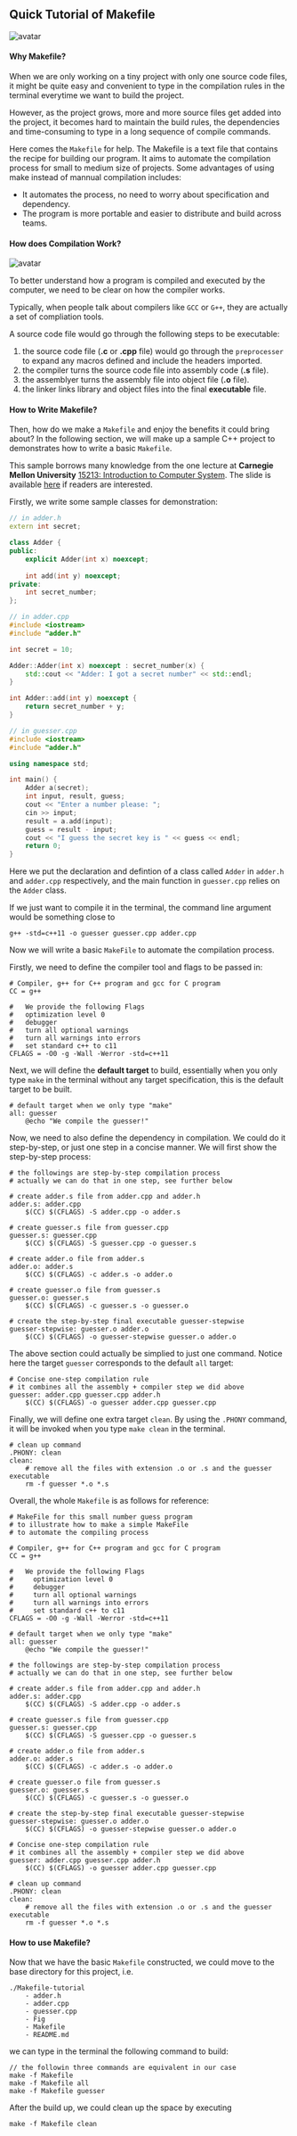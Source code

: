 ## Quick Tutorial of Makefile

![avatar](Fig/make.png)

#### Why Makefile?

When we are only working on a tiny project with only one source code files, it might be quite easy and convenient to type in the compilation rules in the terminal everytime we want to build the project.

However, as the project grows, more and more source files get added into the project, it becomes hard to maintain the build rules, the dependencies and time-consuming to type in a long sequence of compile commands.

Here comes the `Makefile` for help. The Makefile is a text file that contains the recipe for building our program. It aims to automate the compilation process for small to medium size of projects. Some advantages of using make instead of mannual compilation includes:

+ It automates the process, no need to worry about specification and dependency.
+ The program is more portable and easier to distribute and build across teams.

#### How does Compilation Work?

![avatar](Fig/compile.png)

To better understand how a program is compiled and executed by the computer, we need to be clear on how the compiler works.

Typically, when people talk about compilers like `GCC` or `G++`, they are actually a set of compliation tools.

A source code file would go through the following steps to be executable:

1. the source code file (**.c** or **.cpp** file) would go through the `preprocesser` to expand any macros defined and include the headers imported.
2. the compiler turns the source code file into assembly code (**.s** file).
3. the assemblyer turns the assembly file into object file (**.o** file).
4. the linker links library and object files into the final **executable** file.

#### How to Write Makefile?

Then, how do we make a `Makefile` and enjoy the benefits it could bring about? In the following section, we will make up a sample C++ project to demonstrates how to write a basic `Makefile`.

This sample borrows many knowledge from the one lecture at **Carnegie Mellon University** [15213: Introduction to Computer System](https://www.cs.cmu.edu/~213/). The slide is available [here](https://www.cs.cmu.edu/afs/cs/academic/class/15213-s22/www/bootcamps/lab3_slides.pdf) if readers are interested.

Firstly, we write some sample classes for demonstration:

```CPP
// in adder.h
extern int secret;

class Adder {
public:
    explicit Adder(int x) noexcept;
    
    int add(int y) noexcept;
private:
    int secret_number;
};
```

```CPP
// in adder.cpp
#include <iostream>
#include "adder.h"

int secret = 10;

Adder::Adder(int x) noexcept : secret_number(x) {
    std::cout << "Adder: I got a secret number" << std::endl;
}

int Adder::add(int y) noexcept {
    return secret_number + y;
}
```
```CPP
// in guesser.cpp
#include <iostream>
#include "adder.h"

using namespace std;

int main() {
    Adder a(secret);
    int input, result, guess;
    cout << "Enter a number please: ";
    cin >> input;
    result = a.add(input);
    guess = result - input;
    cout << "I guess the secret key is " << guess << endl;
    return 0;
}
```

Here we put the declaration and defintion of a class called `Adder` in `adder.h` and `adder.cpp` respectively, and the main function in `guesser.cpp` relies on the `Adder` class.

If we just want to compile it in the terminal, the command line argument would be something close to

```console
g++ -std=c++11 -o guesser guesser.cpp adder.cpp
```

Now we will write a basic `MakeFile` to automate the compilation process.

Firstly, we need to define the compiler tool and flags to be passed in:

```text
# Compiler, g++ for C++ program and gcc for C program
CC = g++

#   We provide the following Flags
# 	optimization level 0
# 	debugger
# 	turn all optional warnings
# 	turn all warnings into errors
# 	set standard c++ to c11
CFLAGS = -O0 -g -Wall -Werror -std=c++11
```

Next, we will define the **default target** to build, essentially when you only type ``make`` in the terminal without any target specification, this is the default target to be built.

```text
# default target when we only type "make"
all: guesser
	@echo "We compile the guesser!"
```

Now, we need to also define the dependency in compilation. We could do it step-by-step, or just one step in a concise manner. We will first show the step-by-step process:

```text
# the followings are step-by-step compilation process
# actually we can do that in one step, see further below

# create adder.s file from adder.cpp and adder.h
adder.s: adder.cpp
	$(CC) $(CFLAGS) -S adder.cpp -o adder.s

# create guesser.s file from guesser.cpp
guesser.s: guesser.cpp
	$(CC) $(CFLAGS) -S guesser.cpp -o guesser.s
	
# create adder.o file from adder.s
adder.o: adder.s
	$(CC) $(CFLAGS) -c adder.s -o adder.o

# create guesser.o file from guesser.s
guesser.o: guesser.s
	$(CC) $(CFLAGS) -c guesser.s -o guesser.o

# create the step-by-step final executable guesser-stepwise
guesser-stepwise: guesser.o adder.o
	$(CC) $(CFLAGS) -o guesser-stepwise guesser.o adder.o
```

The above section could actually be simplied to just one command. Notice here the target `guesser` corresponds to the default `all` target:

```text
# Concise one-step compilation rule
# it combines all the assembly + compiler step we did above
guesser: adder.cpp guesser.cpp adder.h
	$(CC) $(CFLAGS) -o guesser adder.cpp guesser.cpp
```

Finally, we will define one extra target `clean`. By using the `.PHONY` command, it will be invoked when you type `make clean` in the terminal.

```text
# clean up command
.PHONY: clean
clean:
	# remove all the files with extension .o or .s and the guesser executable
	rm -f guesser *.o *.s
```

Overall, the whole `Makefile` is as follows for reference:

```text
# MakeFile for this small number guess program
# to illustrate how to make a simple MakeFile
# to automate the compiling process

# Compiler, g++ for C++ program and gcc for C program
CC = g++

#   We provide the following Flags
#     optimization level 0
#     debugger
#     turn all optional warnings
#     turn all warnings into errors
#     set standard c++ to c11
CFLAGS = -O0 -g -Wall -Werror -std=c++11

# default target when we only type "make"
all: guesser
    @echo "We compile the guesser!"

# the followings are step-by-step compilation process
# actually we can do that in one step, see further below

# create adder.s file from adder.cpp and adder.h
adder.s: adder.cpp
    $(CC) $(CFLAGS) -S adder.cpp -o adder.s

# create guesser.s file from guesser.cpp
guesser.s: guesser.cpp
    $(CC) $(CFLAGS) -S guesser.cpp -o guesser.s
    
# create adder.o file from adder.s
adder.o: adder.s
    $(CC) $(CFLAGS) -c adder.s -o adder.o

# create guesser.o file from guesser.s
guesser.o: guesser.s
    $(CC) $(CFLAGS) -c guesser.s -o guesser.o

# create the step-by-step final executable guesser-stepwise
guesser-stepwise: guesser.o adder.o
    $(CC) $(CFLAGS) -o guesser-stepwise guesser.o adder.o
    
# Concise one-step compilation rule
# it combines all the assembly + compiler step we did above
guesser: adder.cpp guesser.cpp adder.h
    $(CC) $(CFLAGS) -o guesser adder.cpp guesser.cpp

# clean up command
.PHONY: clean
clean:
    # remove all the files with extension .o or .s and the guesser executable
    rm -f guesser *.o *.s
```

#### How to use Makefile?

Now that we have the basic `Makefile` constructed, we could move to the base directory for this project, i.e.

```text
./Makefile-tutorial
	- adder.h
	- adder.cpp
	- guesser.cpp
	- Fig
	- Makefile
	- README.md	
```

we can type in the terminal the following command to build:

```console
// the followin three commands are equivalent in our case
make -f Makefile
make -f Makefile all
make -f Makefile guesser
```

After the build up, we could clean up the space by executing

```console
make -f Makefile clean
```
